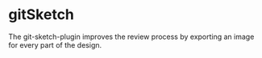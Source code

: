 # gitSketch
The git-sketch-plugin improves the review process by exporting an image for every part of the design.

